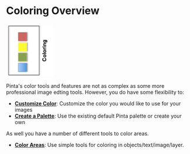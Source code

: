# Coloring Overview

![coloring icon](img/coloringicon.png)

Pinta's color tools and features are not as complex as some more professional image edting tools. However, you do have some flexibility to:

  -  [**Customize Color**](coloring.md): Customize the color you would like to use for your images
  -  [**Create a Palette**](palette.md): Use the existing default Pinta palette or create your own

  As well you have a number of different tools to color areas.

  -  [**Color Areas**](coloringarea.md): Use simple tools for coloring in objects/text/image/layer.   
